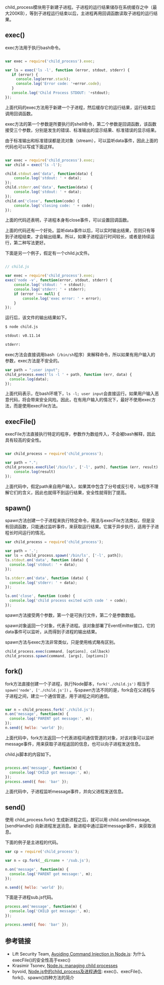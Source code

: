 

child_process模块用于新建子进程。子进程的运行结果储存在系统缓存之中（最大200KB），等到子进程运行结束以后，主进程再用回调函数读取子进程的运行结果。

## exec()

exec方法用于执行bash命令。

```javascript

var exec = require('child_process').exec;

var ls = exec('ls -l', function (error, stdout, stderr) {
   if (error) {
     console.log(error.stack);
     console.log('Error code: '+error.code);
   }
   console.log('Child Process STDOUT: '+stdout);
});

```

上面代码的exec方法用于新建一个子进程，然后缓存它的运行结果，运行结束后调用回调函数。

exec方法的第一个参数是所要执行的shell命令，第二个参数是回调函数，该函数接受三个参数，分别是发生的错误、标准输出的显示结果、标准错误的显示结果。

由于标准输出和标准错误都是流对象（stream），可以监听data事件，因此上面的代码也可以写成下面这样。

```javascript

var exec = require('child_process').exec;
var child = exec('ls -l');

child.stdout.on('data', function(data) {
    console.log('stdout: ' + data);
});
child.stderr.on('data', function(data) {
    console.log('stdout: ' + data);
});
child.on('close', function(code) {
    console.log('closing code: ' + code);
});

```

上面的代码还表明，子进程本身有close事件，可以设置回调函数。

上面的代码还有一个好处。监听data事件以后，可以实时输出结果，否则只有等到子进程结束，才会输出结果。所以，如果子进程运行时间较长，或者是持续运行，第二种写法更好。

下面是另一个例子，假定有一个child.js文件。

```javascript

// child.js

var exec = require('child_process').exec;
exec('node -v', function(error, stdout, stderr) {
    console.log('stdout: ' + stdout);
    console.log('stderr: ' + stderr);
    if (error !== null) {
        console.log('exec error: ' + error);
    }
});

```

运行后，该文件的输出结果如下。

```bash
$ node child.js

stdout: v0.11.14

stderr:
```

exec方法会直接调用bash（`/bin/sh`程序）来解释命令，所以如果有用户输入的参数，exec方法是不安全的。

```javascript
var path = ";user input";
child_process.exec('ls -l ' + path, function (err, data) {
  console.log(data);
});
```

上面代码表示，在bash环境下，`ls -l; user input`会直接运行。如果用户输入恶意代码，将会带来安全风险。因此，在有用户输入的情况下，最好不使用exec方法，而是使用execFile方法。

## execFile()

execFile方法直接执行特定的程序，参数作为数组传入，不会被bash解释，因此具有较高的安全性。

```javascript

var child_process = require('child_process');

var path = ".";
child_process.execFile('/bin/ls', ['-l', path], function (err, result) {
    console.log(result)
});

```

上面代码中，假定path来自用户输入，如果其中包含了分号或反引号，ls程序不理解它们的含义，因此也就得不到运行结果，安全性就得到了提高。

## spawn()

spawn方法创建一个子进程来执行特定命令，用法与execFile方法类似，但是没有回调函数，只能通过监听事件，来获取运行结果。它属于异步执行，适用于子进程长时间运行的情况。

```javascript
var child_process = require('child_process');

var path = '.';
var ls = child_process.spawn('/bin/ls', ['-l', path]);
ls.stdout.on('data', function (data) {
  console.log('stdout: ' + data);
});

ls.stderr.on('data', function (data) {
  console.log('stderr: ' + data);
});

ls.on('close', function (code) {
  console.log('child process exited with code ' + code);
});
```

spawn方法接受两个参数，第一个是可执行文件，第二个是参数数组。

spawn对象返回一个对象，代表子进程。该对象部署了EventEmitter接口，它的data事件可以监听，从而得到子进程的输出结果。

spawn方法与exec方法非常类似，只是使用格式略有区别。

```javascript
child_process.exec(command, [options], callback)
child_process.spawn(command, [args], [options])
```

## fork()

fork方法直接创建一个子进程，执行Node脚本，`fork('./child.js')` 相当于 `spawn('node', ['./child.js'])` 。与spawn方法不同的是，fork会在父进程与子进程之间，建立一个通信管道，用于进程之间的通信。

```javascript

var n = child_process.fork('./child.js');
n.on('message', function(m) {
  console.log('PARENT got message:', m);
});
n.send({ hello: 'world' });

```

上面代码中，fork方法返回一个代表进程间通信管道的对象，对该对象可以监听message事件，用来获取子进程返回的信息，也可以向子进程发送信息。

child.js脚本的内容如下。

```javascript

process.on('message', function(m) {
  console.log('CHILD got message:', m);
});
process.send({ foo: 'bar' });

```

上面代码中，子进程监听message事件，并向父进程发送信息。

## send()

使用 child_process.fork() 生成新进程之后，就可以用 child.send(message, [sendHandle]) 向新进程发送消息。新进程中通过监听message事件，来获取消息。

下面的例子是主进程的代码。

```javascript
var cp = require('child_process');

var n = cp.fork(__dirname + '/sub.js');

n.on('message', function(m) {
  console.log('PARENT got message:', m);
});

n.send({ hello: 'world' });
```

下面是子进程sub.js代码。

```javascript
process.on('message', function(m) {
  console.log('CHILD got message:', m);
});

process.send({ foo: 'bar' });
```

## 参考链接

- Lift Security Team, [Avoiding Command Injection in Node.js](https://blog.liftsecurity.io/2014/08/19/Avoid-Command-Injection-Node.js): 为什么execFile()的安全性高于exec()
- Krasimir Tsonev, [Node.js: managing child processes](http://tech.pro/tutorial/2074/nodejs-managing-child-processes) 
- byvoid, [Node.js中的child_process及进程通信](https://www.byvoid.com/zhs/blog/node-child-process-ipc): exec()、execFile()、fork()、spawn()四种方法的简介
